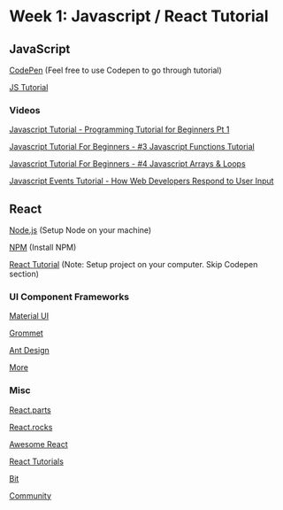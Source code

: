 # Week 1: Javascript / React Tutorial


## JavaScript

[CodePen](https://codepen.io/) (Feel free to use Codepen to go through tutorial)

[JS Tutorial](https://developer.mozilla.org/en-US/docs/Web/JavaScript/A_re-introduction_to_JavaScript)


### Videos

[Javascript Tutorial - Programming Tutorial for Beginners Pt 1](https://www.youtube.com/watch?v=vZBCTc9zHtI)

[Javascript Tutorial For Beginners - #3 Javascript Functions Tutorial](https://www.youtube.com/watch?v=AY6X5jZZ_JE)

[Javascript Tutorial For Beginners - #4 Javascript Arrays & Loops](https://www.youtube.com/watch?v=orAS-MBh5f4)

[Javascript Events Tutorial - How Web Developers Respond to User Input](https://www.youtube.com/watch?v=e57ReoUn6kM)


## React

[Node.js](https://nodejs.org/en/) (Setup Node on your machine)

[NPM](https://docs.npmjs.com/) (Install NPM)

[React Tutorial](https://reactjs.org/tutorial/tutorial.html) (Note: Setup project on your computer. Skip Codepen section) 


### UI Component Frameworks

[Material UI](https://material-ui.com/#/)

[Grommet](http://grommet.io/)

[Ant Design](https://ant.design/)

[More](https://reactjs.org/community/ui-components.html) 


### Misc 

[React.parts](https://react.parts/)

[React.rocks](https://react.rocks/)

[Awesome React](https://github.com/enaqx/awesome-react)

[React Tutorials](https://github.com/enaqx/awesome-react#react-general-tutorials)

[Bit](https://bitsrc.io/)

[Community](https://discuss.reactjs.org/)


